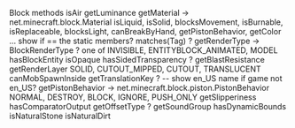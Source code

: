 Block methods
 isAir
 getLuminance
 getMaterial -> net.minecraft.block.Material
  isLiquid, isSolid, blocksMovement, isBurnable, isReplaceable, blocksLight, canBreakByHand, getPistonBehavior, getColor
  ... show if == the static members?
 matches(Tag) ?
 getRenderType -> BlockRenderType ?
  one of INVISIBLE, ENTITYBLOCK_ANIMATED, MODEL
 hasBlockEntity
 isOpaque
 hasSidedTransparency ?
 getBlastResistance
 getRenderLayer
  SOLID, CUTOUT_MIPPED, CUTOUT, TRANSLUCENT
 canMobSpawnInside
 getTranslationKey ?
  -- show en_US name if game not en_US?
 getPistonBehavior -> net.minecraft.block.piston.PistonBehavior
  NORMAL, DESTROY, BLOCK, IGNORE, PUSH_ONLY
 getSlipperiness
 hasComparatorOutput
 getOffsetType ?
 getSoundGroup
 hasDynamicBounds
 isNaturalStone
 isNaturalDirt
